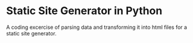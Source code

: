 # Static Site Generator in Python

A coding excercise of parsing data and transforming it into html files for a static site generator. 
